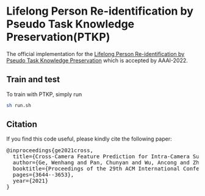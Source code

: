 # Lifelong Person Re-identification by Pseudo Task Knowledge Preservation(PTKP)
The official implementation for the [Lifelong Person Re-identification by Pseudo Task Knowledge Preservation](https://arxiv.org/abs/2107.13904) which is accepted by AAAI-2022.

## Train and test

To train with PTKP, simply run
```bash
sh run.sh
```

## Citation

If you find this code useful, please kindly cite the following paper:
<pre>
@inproceedings{ge2021cross,
  title={Cross-Camera Feature Prediction for Intra-Camera Supervised Person Re-identification across Distant Scenes},
  author={Ge, Wenhang and Pan, Chunyan and Wu, Ancong and Zheng, Hongwei and Zheng, Wei-Shi},
  booktitle={Proceedings of the 29th ACM International Conference on Multimedia},
  pages={3644--3653},
  year={2021}
}
</pre>
